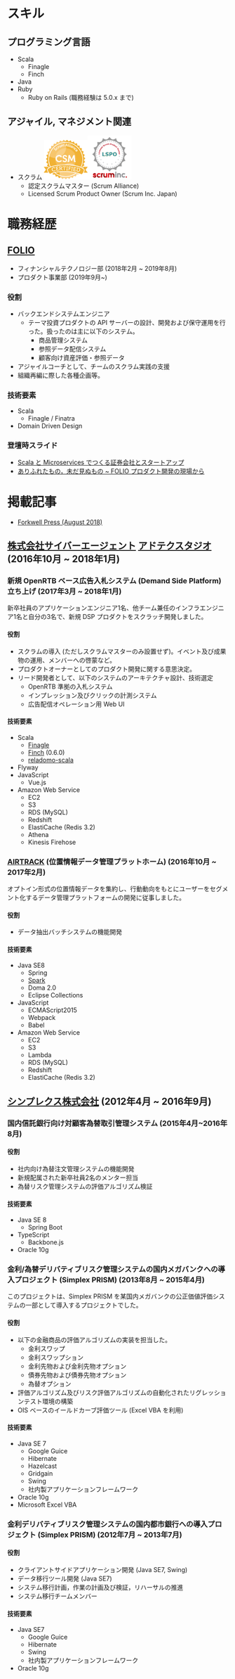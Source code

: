 # スキル

## プログラミング言語
* Scala
  * Finagle
  * Finch
* Java
* Ruby
  * Ruby on Rails (職務経験は 5.0.x まで)

## アジャイル, マネジメント関連
* スクラム
<img src='./csm.png' width='100'><img src='./lspo.png' width='100'>
  * 認定スクラムマスター (Scrum Alliance)
  * Licensed Scrum Product Owner (Scrum Inc. Japan)

# 職務経歴

## [FOLIO](https://corp.folio-sec.com) 
* フィナンシャルテクノロジー部 (2018年2月 ~ 2019年8月)
* プロダクト事業部 (2019年9月~)

### 役割
* バックエンドシステムエンジニア
  * テーマ投資プロダクトの API サーバーの設計、開発および保守運用を行った。扱ったのは主に以下のシステム。
    * 商品管理システム
    * 参照データ配信システム
    * 顧客向け資産評価・参照データ
* アジャイルコーチとして、チームのスクラム実践の支援
* 組織再編に際した各種企画等。

### 技術要素
* Scala
  * Finagle / Finatra
* Domain Driven Design

### 登壇時スライド
* [Scala と Microservices でつくる証券会社とスタートアップ](https://speakerdeck.com/mura_mi/folio-in-jjug-ccc-2018-fall)
* [ありふれたもの，未だ見ぬもの ~ FOLIO プロダクト開発の現場から](https://speakerdeck.com/mura_mi/arihuretamofalse-wei-dajian-numofalse-folio-purodakutokai-fa-falsexian-chang-kara)

# 掲載記事
- [Forkwell Press (August 2018)](https://pr.forkwell.com/2018-08-17-090000/)

## [株式会社サイバーエージェント](https://www.cyberagent.co.jp/) [アドテクスタジオ](https://adtech.cyberagent.io/) (2016年10月 ~ 2018年1月)

### 新規 OpenRTB ベース広告入札システム (Demand Side Platform) 立ち上げ (2017年3月 ~ 2018年1月)
新卒社員のアプリケーションエンジニア1名、他チーム兼任のインフラエンジニア1名と自分の3名で、新規 DSP プロダクトをスクラッチ開発しました。

#### 役割
* スクラムの導入 (ただしスクラムマスターのみ設置せず)。イベント及び成果物の運用、メンバーへの啓蒙など。
* プロダクトオーナーとしてのプロダクト開発に関する意思決定。
* リード開発者として、以下のシステムのアーキテクチャ設計、技術選定
  * OpenRTB 準拠の入札システム
  * インプレッション及びクリックの計測システム
  * 広告配信オペレーション用 Web UI

#### 技術要素
* Scala
  * [Finagle](http://twitter.github.io/finagle/)
  * [Finch](https://github.com/finagle/finch) (0.6.0)
  * [reladomo-scala](https://github.com/folio-sec/reladomo-scala)
* Flyway
* JavaScript
  * Vue.js
* Amazon Web Service
  * EC2
  * S3
  * RDS (MySQL)
  * Redshift
  * ElastiCache (Redis 3.2)
  * Athena
  * Kinesis Firehose

### [AIRTRACK](https://www.airtRACK.JP/) (位置情報データ管理プラットホーム) (2016年10月 ~ 2017年2月)
オプトイン形式の位置情報データを集約し、行動動向をもとにユーザーをセグメント化するデータ管理プラットフォームの開発に従事しました。

#### 役割
* データ抽出バッチシステムの機能開発

#### 技術要素
* Java SE8
  * Spring
  * [Spark](sparkjava.com)
  * Doma 2.0
  * Eclipse Collections
* JavaScript
  * ECMAScript2015
  * Webpack
  * Babel
* Amazon Web Service
  * EC2
  * S3
  * Lambda
  * RDS (MySQL)
  * Redshift
  * ElastiCache (Redis 3.2)

## [シンプレクス株式会社](http://www.simplex.ne.jp) (2012年4月 ~ 2016年9月)

### 国内信託銀行向け対顧客為替取引管理システム (2015年4月~2016年8月)

#### 役割
* 社内向け為替注文管理システムの機能開発
* 新規配属された新卒社員2名のメンター担当
* 為替リスク管理システムの評価アルゴリズム検証

#### 技術要素
* Java SE 8
  * Spring Boot
* TypeScript
  * Backbone.js
* Oracle 10g


### 金利/為替デリバティブリスク管理システムの国内メガバンクへの導入プロジェクト (Simplex PRISM) (2013年8月 ~ 2015年4月)
このプロジェクトは、Simplex PRISM を某国内メガバンクの公正価値評価システムの一部として導入するプロジェクトでした。

#### 役割
* 以下の金融商品の評価アルゴリズムの実装を担当した。
  * 金利スワップ
  * 金利スワップション
  * 金利先物および金利先物オプション
  * 債券先物および債券先物オプション
  * 為替オプション
* 評価アルゴリズム及びリスク評価アルゴリズムの自動化されたリグレッションテスト環境の構築
* OIS ベースのイールドカーブ評価ツール (Excel VBA を利用)

#### 技術要素
* Java SE 7
  * Google Guice
  * Hibernate
  * Hazelcast
  * Gridgain
  * Swing
  * 社内製アプリケーションフレームワーク
* Oracle 10g
* Microsoft Excel VBA

### 金利デリバティブリスク管理システムの国内都市銀行への導入プロジェクト (Simplex PRISM) (2012年7月 ~ 2013年7月)

#### 役割
* クライアントサイドアプリケーション開発 (Java SE7, Swing)
* データ移行ツール開発 (Java SE7)
* システム移行計画，作業の計画及び検証，リハーサルの推進
* システム移行チームメンバー

#### 技術要素
* Java SE7
  * Google Guice
  * Hibernate
  * Swing
  * 社内製アプリケーションフレームワーク
* Oracle 10g


